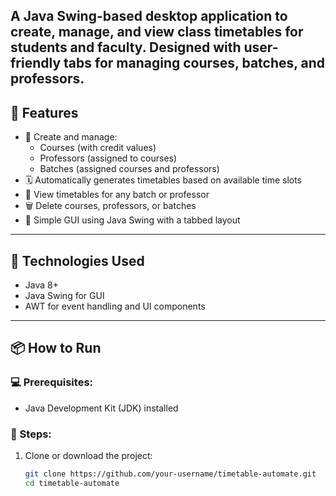 A Java Swing-based desktop application to create, manage, and view class timetables for students and faculty. Designed with user-friendly tabs for managing courses, batches, and professors.
---

## 🚀 Features

- 📖 Create and manage:
  - Courses (with credit values)
  - Professors (assigned to courses)
  - Batches (assigned courses and professors)
- 🗓️ Automatically generates timetables based on available time slots
- 👀 View timetables for any batch or professor
- 🗑️ Delete courses, professors, or batches
- 🎨 Simple GUI using Java Swing with a tabbed layout

---

## 🧱 Technologies Used

- Java 8+
- Java Swing for GUI
- AWT for event handling and UI components

---

## 📦 How to Run

### 💻 Prerequisites:
- Java Development Kit (JDK) installed

### 🏃 Steps:

1. Clone or download the project:
   ```bash
   git clone https://github.com/your-username/timetable-automate.git
   cd timetable-automate
